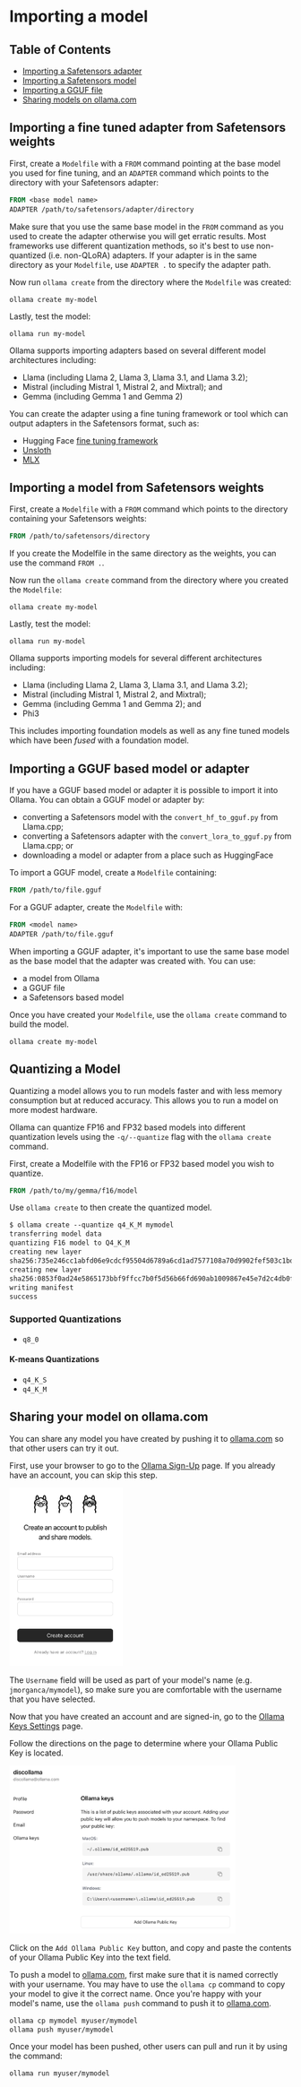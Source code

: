 # Importing a model

## Table of Contents

  * [Importing a Safetensors adapter](#Importing-a-fine-tuned-adapter-from-Safetensors-weights)
  * [Importing a Safetensors model](#Importing-a-model-from-Safetensors-weights)
  * [Importing a GGUF file](#Importing-a-GGUF-based-model-or-adapter)
  * [Sharing models on ollama.com](#Sharing-your-model-on-ollamacom)

## Importing a fine tuned adapter from Safetensors weights

First, create a `Modelfile` with a `FROM` command pointing at the base model you used for fine tuning, and an `ADAPTER` command which points to the directory with your Safetensors adapter:

```dockerfile
FROM <base model name>
ADAPTER /path/to/safetensors/adapter/directory
```

Make sure that you use the same base model in the `FROM` command as you used to create the adapter otherwise you will get erratic results. Most frameworks use different quantization methods, so it's best to use non-quantized (i.e. non-QLoRA) adapters. If your adapter is in the same directory as your `Modelfile`, use `ADAPTER .` to specify the adapter path.

Now run `ollama create` from the directory where the `Modelfile` was created:

```shell
ollama create my-model
```

Lastly, test the model:

```shell
ollama run my-model
```

Ollama supports importing adapters based on several different model architectures including:

  * Llama (including Llama 2, Llama 3, Llama 3.1, and Llama 3.2);
  * Mistral (including Mistral 1, Mistral 2, and Mixtral); and
  * Gemma (including Gemma 1 and Gemma 2)

You can create the adapter using a fine tuning framework or tool which can output adapters in the Safetensors format, such as:

  * Hugging Face [fine tuning framework](https://huggingface.co/docs/transformers/en/training)
  * [Unsloth](https://github.com/unslothai/unsloth)
  * [MLX](https://github.com/ml-explore/mlx)


## Importing a model from Safetensors weights

First, create a `Modelfile` with a `FROM` command which points to the directory containing your Safetensors weights:

```dockerfile
FROM /path/to/safetensors/directory
```

If you create the Modelfile in the same directory as the weights, you can use the command `FROM .`.

Now run the `ollama create` command from the directory where you created the `Modelfile`:

```shell
ollama create my-model
```

Lastly, test the model:

```shell
ollama run my-model
```

Ollama supports importing models for several different architectures including:

  * Llama (including Llama 2, Llama 3, Llama 3.1, and Llama 3.2);
  * Mistral (including Mistral 1, Mistral 2, and Mixtral);
  * Gemma (including Gemma 1 and Gemma 2); and
  * Phi3

This includes importing foundation models as well as any fine tuned models which have been _fused_ with a foundation model.
## Importing a GGUF based model or adapter

If you have a GGUF based model or adapter it is possible to import it into Ollama. You can obtain a GGUF model or adapter by:

  * converting a Safetensors model with the `convert_hf_to_gguf.py` from Llama.cpp; 
  * converting a Safetensors adapter with the `convert_lora_to_gguf.py` from Llama.cpp; or
  * downloading a model or adapter from a place such as HuggingFace

To import a GGUF model, create a `Modelfile` containing:

```dockerfile
FROM /path/to/file.gguf
```

For a GGUF adapter, create the `Modelfile` with:

```dockerfile
FROM <model name>
ADAPTER /path/to/file.gguf
```

When importing a GGUF adapter, it's important to use the same base model as the base model that the adapter was created with. You can use:

 * a model from Ollama
 * a GGUF file
 * a Safetensors based model 

Once you have created your `Modelfile`, use the `ollama create` command to build the model.

```shell
ollama create my-model
```

## Quantizing a Model

Quantizing a model allows you to run models faster and with less memory consumption but at reduced accuracy. This allows you to run a model on more modest hardware.

Ollama can quantize FP16 and FP32 based models into different quantization levels using the `-q/--quantize` flag with the `ollama create` command.

First, create a Modelfile with the FP16 or FP32 based model you wish to quantize.

```dockerfile
FROM /path/to/my/gemma/f16/model
```

Use `ollama create` to then create the quantized model.

```shell
$ ollama create --quantize q4_K_M mymodel
transferring model data
quantizing F16 model to Q4_K_M
creating new layer sha256:735e246cc1abfd06e9cdcf95504d6789a6cd1ad7577108a70d9902fef503c1bd
creating new layer sha256:0853f0ad24e5865173bbf9ffcc7b0f5d56b66fd690ab1009867e45e7d2c4db0f
writing manifest
success
```

### Supported Quantizations

- `q8_0`

#### K-means Quantizations

- `q4_K_S`
- `q4_K_M`


## Sharing your model on ollama.com

You can share any model you have created by pushing it to [ollama.com](https://ollama.com) so that other users can try it out.

First, use your browser to go to the [Ollama Sign-Up](https://ollama.com/signup) page. If you already have an account, you can skip this step.

<img src="images/signup.png" alt="Sign-Up" width="40%">

The `Username` field will be used as part of your model's name (e.g. `jmorganca/mymodel`), so make sure you are comfortable with the username that you have selected.

Now that you have created an account and are signed-in, go to the [Ollama Keys Settings](https://ollama.com/settings/keys) page.

Follow the directions on the page to determine where your Ollama Public Key is located.

<img src="images/ollama-keys.png" alt="Ollama Keys" width="80%">

Click on the `Add Ollama Public Key` button, and copy and paste the contents of your Ollama Public Key into the text field.

To push a model to [ollama.com](https://ollama.com), first make sure that it is named correctly with your username. You may have to use the `ollama cp` command to copy
your model to give it the correct name. Once you're happy with your model's name, use the `ollama push` command to push it to [ollama.com](https://ollama.com).

```shell
ollama cp mymodel myuser/mymodel
ollama push myuser/mymodel
```

Once your model has been pushed, other users can pull and run it by using the command:

```shell
ollama run myuser/mymodel
```

